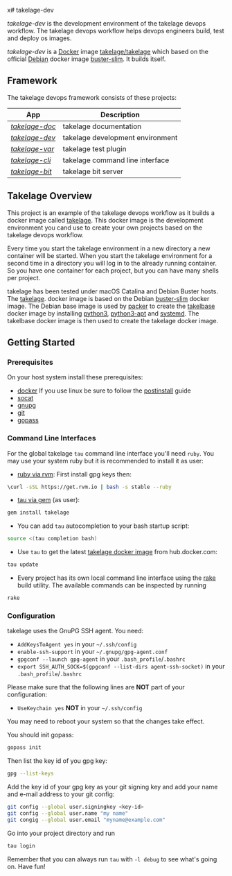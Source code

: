 x# takelage-dev

*takelage-dev* is the development environment 
of the takelage devops workflow.
The takelage devops workflow helps devops engineers
build, test and deploy os images.

*takelage-dev* is a
[Docker](https://www.docker.com) image 
[takelage/takelage](http://hub.docker.com/r/takelage/takelage)
which based on the official [Debian](https://www.debian.org) docker image
[buster-slim](https://hub.docker.com/_/debian). 
It builds itself.

## Framework

The takelage devops framework consists of these projects:

| App | Description |
| --- | ----------- |
| *[takelage-doc](https://github.com/geospin-takelage/takelage-doc)* | takelage documentation |
| *[takelage-dev](https://github.com/geospin-takelage/takelage-dev)* | takelage development environment |
| *[takelage-var](https://github.com/geospin-takelage/takelage-var)* | takelage test plugin |
| *[takelage-cli](https://github.com/geospin-takelage/takelage-cli)* | takelage command line interface |
| *[takelage-bit](https://github.com/geospin-takelage/takelage-bit)* | takelage bit server | 

## Takelage Overview

This project is an example of the takelage devops workflow as
it builds a docker image called 
[takelage](https://hub.docker.com/r/takelage/takelage).
This docker image is the development environment you cand use
to create your own projects based on the takelage devops workflow.

Every time you start the takelage environment in a new directory
a new container will be started.
When you start the takelage environment for a second time in a
directory you will log in to the already running container.
So you have one container for each project,
but you can have many shells per project.

takelage has been tested under macOS Catalina and Debian Buster hosts.
The [takelage](https://hub.docker.com/r/takelage/takelage).
docker image is based on the Debian 
[buster-slim](https://hub.docker.com/_/debian)
docker image.
The Debian base image is used by 
[packer](https://packer.io)
to create the
[takelbase](https://hub.docker.com/r/takelage/takelbase)
docker image by installing 
[python3](https://packages.debian.org/buster/python3),
[python3-apt](https://packages.debian.org/buster/python3-apt)
and [systemd](https://packages.debian.org/buster/systemd).
The takelbase docker image is then used to create
the takelage docker image.

## Getting Started

### Prerequisites

On your host system install these prerequisites:
- [docker](https://docs.docker.com/get-docker/)
If you use linux be sure to follow the 
[postinstall](https://docs.docker.com/engine/install/linux-postinstall/) 
guide
- [socat](http://www.dest-unreach.org/socat/)
- [gnupg](https://gnupg.org/)
- [git](https://git-scm.com)
- [gopass](https://www.gopass.pw)

### Command Line Interfaces

For the global takelage `tau` command line interface you'll need `ruby`. 
You may use your system ruby but it is recommended to install it as user:
- [ruby via rvm](https://rvm.io): First install gpg keys then:
```bash
\curl -sSL https://get.rvm.io | bash -s stable --ruby
```
- [tau via gem](https://github.com/geospin-takelage/takelage-cli) (as user): 
```bash
gem install takelage
```
- You can add `tau` autocompletion to your bash startup script:
```bash
source <(tau completion bash)
```
- Use `tau` to get the latest 
[takelage docker image](https://hub.docker.com/r/takelage/takelage) 
from hub.docker.com: 
```bash
tau update
```
- Every project has its own local command line interface using the
[rake](https://github.com/ruby/rake) build utility.
The available commands can be inspected by running
```bash
rake
```

### Configuration

takelage uses the GnuPG SSH agent. You need:

- `AddKeysToAgent yes` in your `~/.ssh/config`
- `enable-ssh-support` in your `~/.gnupg/gpg-agent.conf`
- `gpgconf --launch gpg-agent` in your `.bash_profile`/`.bashrc`
- `export SSH_AUTH_SOCK=$(gpgconf --list-dirs agent-ssh-socket)` 
in your `.bash_profile`/`.bashrc`

Please make sure that the following lines are **NOT** part
of your configuration:

- `UseKeychain yes` **NOT** in your `~/.ssh/config`

You may need to reboot your system so that the changes take effect.

You should init gopass:

```bash
gopass init
```

Then list the key id of you gpg key:

```bash
gpg --list-keys
```

Add the key id of your gpg key as your git signing key
and add your name and e-mail address to your git config:

```bash
git config --global user.signingkey <key-id>
git config --global user.name "my name"
git congig --global user.email "myname@example.com"
```

Go into your project directory and run
```bash
tau login
```

Remember that you can always run `tau` with `-l debug`
to see what's going on. Have fun!
